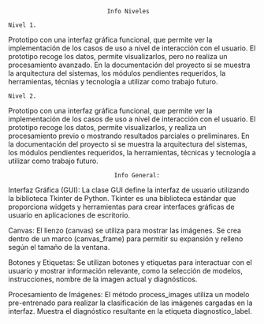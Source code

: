                                 Info Niveles
                                
    Nivel 1. 
Prototipo con una interfaz gráfica funcional, que permite ver la implementación de los casos de
uso a nivel de interacción con el usuario. El prototipo recoge los datos, permite visualizarlos,
pero no realiza un procesamiento avanzado. En la documentación del proyecto si se muestra la arquitectura 
del sistemas, los módulos pendientes requeridos, la herramientas, técnias y tecnología a utilizar 
como trabajo futuro.

    Nivel 2. 
Prototipo con una interfaz gráfica funcional, que permite ver la implementación de los casos de uso a nivel 
de interacción con el usuario. El prototipo recoge los datos, permite visualizarlos, y realiza un procesamiento
previo o mostrando resultados parciales o preliminares. En la documentación del proyecto si se muestra 
la arquitectura del sistemas, los módulos pendientes requeridos, la herramientas, técnicas y tecnología 
a utilizar como trabajo futuro.

    
                                  Info General:

Interfaz Gráfica (GUI): 
La clase GUI define la interfaz de usuario utilizando la biblioteca Tkinter de Python. Tkinter es una biblioteca estándar que proporciona widgets y herramientas para crear interfaces gráficas de usuario en aplicaciones de escritorio.

Canvas: 
El lienzo (canvas) se utiliza para mostrar las imágenes. Se crea dentro de un marco (canvas_frame) para permitir su expansión y relleno según el tamaño de la ventana.

Botones y Etiquetas: 
Se utilizan botones y etiquetas para interactuar con el usuario y mostrar información relevante, como la selección de modelos, instrucciones, nombre de la imagen actual y diagnósticos.

Procesamiento de Imágenes: 
El método process_images utiliza un modelo pre-entrenado para realizar la clasificación de las imágenes cargadas en la interfaz. Muestra el diagnóstico resultante en la etiqueta diagnostico_label.
